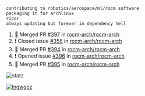 ```
contributing to robotics/aerospace/ml/rocm software
packaging it for archlinux
ricer
always updating but forever in dependency hell
```

<!--START_SECTION:activity-->
1. 🎉 Merged PR [#397](https://github.com//rocm-arch/rocm-arch/pull/397) in [rocm-arch/rocm-arch](https://github.com//rocm-arch/rocm-arch)
2. ❗️ Closed issue [#358](https://github.com//rocm-arch/rocm-arch/issues/358) in [rocm-arch/rocm-arch](https://github.com//rocm-arch/rocm-arch)
3. 🎉 Merged PR [#394](https://github.com//rocm-arch/rocm-arch/pull/394) in [rocm-arch/rocm-arch](https://github.com//rocm-arch/rocm-arch)
4. ❗️ Opened issue [#396](https://github.com//rocm-arch/rocm-arch/issues/396) in [rocm-arch/rocm-arch](https://github.com//rocm-arch/rocm-arch)
5. 🎉 Merged PR [#395](https://github.com//rocm-arch/rocm-arch/pull/395) in [rocm-arch/rocm-arch](https://github.com//rocm-arch/rocm-arch)
<!--END_SECTION:activity-->


![statz](https://github-readme-stats.vercel.app/api?username=acxz&include_all_commits=true&show_icons=true)

[![lngwgez](https://github-readme-stats.vercel.app/api/top-langs/?username=acxz&layout=compact)](https://github.com/acxz/github-readme-stats)


<!--
**acxz/acxz** is a ✨ _special_ ✨ repository because its `README.md` (this file) appears on your GitHub profile.

Here are some ideas to get you started:

- 🔭 I’m currently working on ...
- 🌱 I’m currently learning ...
- 👯 I’m looking to collaborate on ...
- 🤔 I’m looking for help with ...
- 💬 Ask me about ...
- 📫 How to reach me: ...
- 😄 Pronouns: ...
- ⚡ Fun fact: ...
-->
